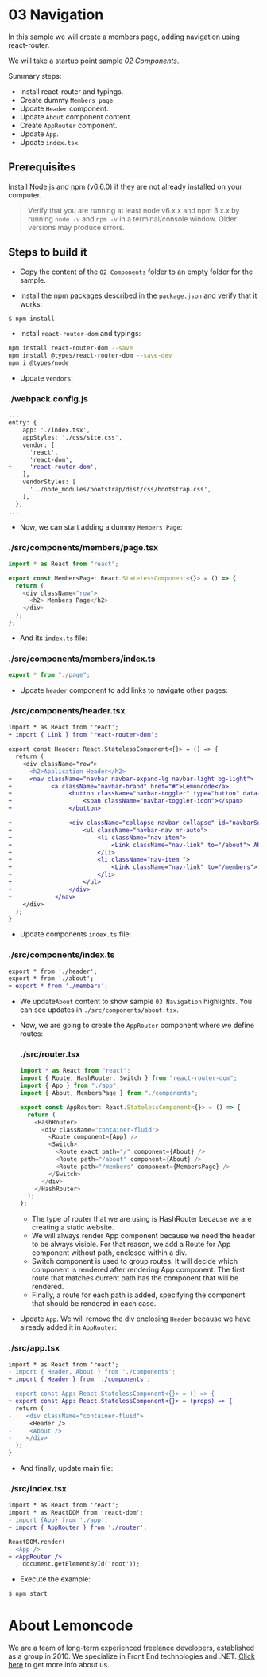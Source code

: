 # 03 Navigation

In this sample we will create a members page, adding navigation using react-router.

We will take a startup point sample _02 Components_.

Summary steps:

- Install react-router and typings.
- Create dummy `Members page`.
- Update `Header` component.
- Update `About` component content.
- Create `AppRouter` component.
- Update `App`.
- Update `index.tsx`.

## Prerequisites

Install [Node.js and npm](https://nodejs.org/en/) (v6.6.0) if they are not already
installed on your computer.

> Verify that you are running at least node v6.x.x and npm 3.x.x by running `node -v` and `npm -v`
> in a terminal/console window. Older versions may produce errors.

## Steps to build it

- Copy the content of the `02 Components` folder to an empty folder for the sample.

- Install the npm packages described in the `package.json` and verify that it works:

```bash
$ npm install
```

- Install `react-router-dom` and typings:

```bash
npm install react-router-dom --save
npm install @types/react-router-dom --save-dev
npm i @types/node
```

- Update `vendors`:

### ./webpack.config.js

```diff
...
entry: {
    app: './index.tsx',
    appStyles: './css/site.css',
    vendor: [
      'react',
      'react-dom',
+     'react-router-dom',
    ],
    vendorStyles: [
      '../node_modules/bootstrap/dist/css/bootstrap.css',
    ],
  },
...
```

- Now, we can start adding a dummy `Members Page`:

### ./src/components/members/page.tsx

```javascript
import * as React from "react";

export const MembersPage: React.StatelessComponent<{}> = () => {
  return (
    <div className="row">
      <h2> Members Page</h2>
    </div>
  );
};
```

- And its `index.ts` file:

### ./src/components/members/index.ts

```javascript
export * from "./page";
```

- Update `header` component to add links to navigate other pages:

### ./src/components/header.tsx

```diff
import * as React from 'react';
+ import { Link } from 'react-router-dom';

export const Header: React.StatelessComponent<{}> = () => {
  return (
    <div className="row">
-     <h2>Application Header</h2>
+     <nav className="navbar navbar-expand-lg navbar-light bg-light">
+           <a className="navbar-brand" href="#">Lemoncode</a>
+                <button className="navbar-toggler" type="button" data-toggle="collapse" data-target="#navbarSupportedContent" aria-controls="navbarSupportedContent" aria-expanded="false" aria-label="Toggle navigation">
+                    <span className="navbar-toggler-icon"></span>
+                </button>

+                <div className="collapse navbar-collapse" id="navbarSupportedContent">
+                    <ul className="navbar-nav mr-auto">
+                        <li className="nav-item">
+                            <Link className="nav-link" to="/about"> About</Link>
+                        </li>
+                        <li className="nav-item ">
+                            <Link className="nav-link" to="/members"> Members </Link>
+                        </li>
+                    </ul>
+                </div>
+            </nav>
    </div>
  );
}

```

- Update components `index.ts` file:

### ./src/components/index.ts

```diff
export * from './header';
export * from './about';
+ export * from './members';

```

- We update`About` content to show sample `03 Navigation` highlights. You can see updates in `./src/components/about.tsx`.

- Now, we are going to create the `AppRouter` component where we define routes:

  ### ./src/router.tsx

  ```javascript
  import * as React from "react";
  import { Route, HashRouter, Switch } from "react-router-dom";
  import { App } from "./app";
  import { About, MembersPage } from "./components";

  export const AppRouter: React.StatelessComponent<{}> = () => {
    return (
      <HashRouter>
        <div className="container-fluid">
          <Route component={App} />
          <Switch>
            <Route exact path="/" component={About} />
            <Route path="/about" component={About} />
            <Route path="/members" component={MembersPage} />
          </Switch>
        </div>
      </HashRouter>
    );
  };
  ```

  - The type of router that we are using is HashRouter because we are creating a static website.
  - We will always render App component because we need the header to be always visible. For that reason, we add a Route for App component without path, enclosed within a div.
  - Switch component is used to group routes. It will decide which component is rendered after rendering App component. The first route that matches current path has the component that will be rendered.
  - Finally, a route for each path is added, specifying the component that should be rendered in each case.

- Update `App`. We will remove the div enclosing `Header` because we have already added it in `AppRouter`:

### ./src/app.tsx

```diff
import * as React from 'react';
- import { Header, About } from './components';
+ import { Header } from './components';

- export const App: React.StatelessComponent<{}> = () => {
+ export const App: React.StatelessComponent<{}> = (props) => {
  return (
-    <div className="container-fluid">
      <Header />
-     <About />
-    </div>
  );
}

```

- And finally, update main file:

### ./src/index.tsx

```diff
import * as React from 'react';
import * as ReactDOM from 'react-dom';
- import {App} from './app';
+ import { AppRouter } from './router';

ReactDOM.render(
- <App />
+ <AppRouter />
  , document.getElementById('root'));

```

- Execute the example:

```bash
$ npm start
```

# About Lemoncode

We are a team of long-term experienced freelance developers, established as a group in 2010.
We specialize in Front End technologies and .NET. [Click here](http://lemoncode.net/services/en/#en-home) to get more info about us.
